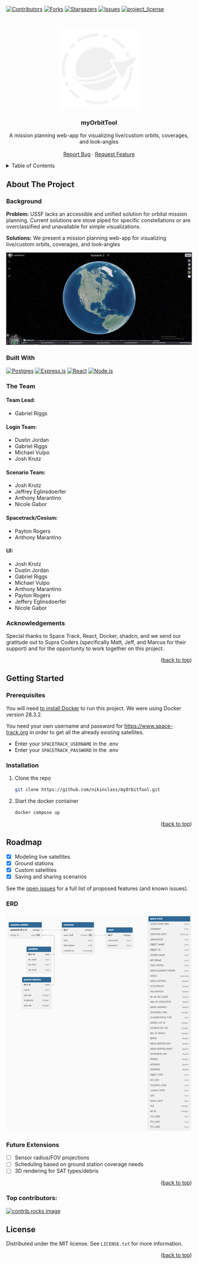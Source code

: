 <!-- Improved compatibility of back to top link: See: https://github.com/othneildrew/Best-README-Template/pull/73 -->

<a id="readme-top"></a>
[![Contributors][contributors-shield]][contributors-url]
[![Forks][forks-shield]][forks-url]
[![Stargazers][stars-shield]][stars-url]
[![Issues][issues-shield]][issues-url]
[![project_license][license-shield]][license-url]

<!-- PROJECT LOGO -->
<br />
<div align="center">

![myOrbitTool logo](./images/logo.png)

</div>

<!--
    <img src="https://github.com/nikinclass/myOrbitTool/blob/main/ui/src/assets/logo-dark.png" alt="Logo" width="80" height="80">
  </a> -->

<h3 align="center">myOrbitTool</h3>
<div>
  <p align="center">
    A mission planning web-app for visualizing live/custom orbits, coverages, and look-angles
    <br />
    <br />
    <a href="https://github.com/nikinclass/myOrbitTool/issues/new?labels=bug&template=bug-report---.md">Report Bug</a>
    &middot;
    <a href="https://github.com/nikinclass/myOrbitTool/issues/new?labels=enhancement&template=feature-request---.md">Request Feature</a>
  </p>
</div>

<!-- TABLE OF CONTENTS -->
<details>
  <summary>Table of Contents</summary>
  <ol>
    <li>
      <a href="#about-the-project">About The Project</a>
      <ul>
        <li><a href="#built-with">Built With</a></li>
        <li><a href="#the-team">The Team</a></li>
        <li><a href="#acknowledgments">Acknowledgments</a></li>
      </ul>
    </li>
    <li>
      <a href="#getting-started">Getting Started</a>
      <ul>
        <li><a href="#prerequisites">Prerequisites</a></li>
        <li><a href="#installation">Installation</a></li>
      </ul>
    </li>
    <li>
    <a href="#roadmap">Roadmap</a>
    <ul>
      <li><a href="#planning">Planning</a></li>
      <li><a href="#future-extensions">Future Extensions</a></li>
    </ul>
    </li>
  </ol>
</details>

## About The Project

### Background

**Problem:** USSF lacks an accessible and unified solution for orbital mission planning.
Current solutions are stove piped for specific constellations or are overclassified and
unavailable for simple visualizations.

**Solutions:** We present a mission planning web-app for visualizing live/custom orbits, coverages,
and look-angles ​</h3>

![myOrbitTool](/images/demo.png)

### Built With

[![Postgres][Postgres]][Postgres-url]
[![Express.js][Express.js]][Express-url]
[![React][React.js]][React-url]
[![Node.js][Node.js]][Node-url]

### The Team

#### **Team Lead:**

- Gabriel Riggs

#### Login Team:

- Dustin Jordan
- Gabriel Riggs
- Michael Vulpo
- Josh Krutz

#### Scenario Team:

- Josh Krutz
- Jeffrey Eglinsdoerfer
- Anthony Marantino
- Nicole Gabor

#### Spacetrack/Cesium:

- Payton Rogers
- Anthony Marantino

#### UI:

- Josh Krutz
- Dustin Jordan
- Gabriel Riggs
- Michael Vulpo
- Anthony Marantino
- Payton Rogers
- Jeffery Eglinsdoerfer
- Nicole Gabor

### Acknowledgements

Special thanks to Space Track, React, Docker, shadcn, and we send our gratitude out to Supra Coders (specifically Matt, Jeff, and Marcus for their support) and for the opportunity to work together on this project.

<p align="right">(<a href="#readme-top">back to top</a>)</p>

## Getting Started

### Prerequisites

You will need [to install Docker](https://docs.docker.com/engine/install/) to run this project. We were using Docker version 28.3.2.

You need your own username and password for https://www.space-track.org in order to get all the already existing satellites.

- Enter your `SPACETRACK_USERNAME` in the .env
- Enter your `SPACETRACK_PASSWORD` in the .env

### Installation

1. Clone the repo
   ```sh
   git clone https://github.com/nikinclass/myOrbitTool.git
   ```
1. Start the docker container

   ```sh
   docker compose up
   ```

<p align="right">(<a href="#readme-top">back to top</a>)</p>

<!-- ROADMAP -->

## Roadmap

- [x] Modeling live satellites
- [x] Ground stations
- [x] Custom satellites
- [x] Saving and sharing scenarios

See the [open issues](https://github.com/nikinclass/myOrbitTool/issues) for a full list of proposed features (and known issues).

### ERD

![myOrbitTool](/images/erd.png)

### Future Extensions

- [ ] Sensor radius/FOV projections
- [ ] Scheduling based on ground station coverage needs
- [ ] 3D rendering for SAT types/debris

<p align="right">(<a href="#readme-top">back to top</a>)</p>

### Top contributors:

<a href="https://github.com/nikinclass/myOrbitTool/graphs/contributors">
  <img src="https://contrib.rocks/image?repo=nikinclass/myOrbitTool" alt="contrib.rocks image" />
</a>

<!-- LICENSE -->

## License

Distributed under the MIT license. See `LICENSE.txt` for more information.

<p align="right">(<a href="#readme-top">back to top</a>)</p>

<!-- MARKDOWN LINKS & IMAGES -->
<!-- https://www.markdownguide.org/basic-syntax/#reference-style-links -->

[ERD-information]: https://github.com/users/nikinclass/projects/6/views/1?pane=issue&itemId=127645281&issue=nikinclass%7CmyOrbitTool%7C4
[contributors-shield]: https://img.shields.io/github/contributors/nikinclass/myOrbitTool.svg?style=for-the-badge
[contributors-url]: https://github.com/nikinclass/myOrbitTool/graphs/contributors
[forks-shield]: https://img.shields.io/github/forks/nikinclass/myOrbitTool.svg?style=for-the-badge
[forks-url]: https://github.com/nikinclass/myOrbitTool/network/members
[stars-shield]: https://img.shields.io/github/stars/nikinclass/myOrbitTool.svg?style=for-the-badge
[stars-url]: https://github.com/nikinclass/myOrbitTool/stargazers
[issues-shield]: https://img.shields.io/github/issues/nikinclass/myOrbitTool.svg?style=for-the-badge
[issues-url]: https://github.com/nikinclass/myOrbitTool/issues
[license-shield]: https://img.shields.io/github/license/nikinclass/myOrbitTool.svg?style=for-the-badge
[license-url]: https://github.com/nikinclass/myOrbitTool/blob/master/LICENSE.txt
[linkedin-shield]: https://img.shields.io/badge/-LinkedIn-black.svg?style=for-the-badge&logo=linkedin&colorB=555
[linkedin-url]: https://linkedin.com/in/linkedin_username
[product-screenshot]: images/screenshot.png
[Postgres]: https://img.shields.io/badge/Postgres-336791?style=for-the-badge&logo=postgresql&logoColor=white
[Postgres-url]: https://reactjs.org/
[Express.js]: https://img.shields.io/badge/Express.js-000000?style=for-the-badge&logo=express&logoColor=white
[Express-url]: https://reactjs.org/
[React.js]: https://img.shields.io/badge/React-20232A?style=for-the-badge&logo=react&logoColor=61DAFB
[React-url]: https://reactjs.org/
[Node.js]: https://img.shields.io/badge/node.js-339933?style=for-the-badge&logo=Node.js&logoColor=white
[Node-url]: https://reactjs.org/

</div>
